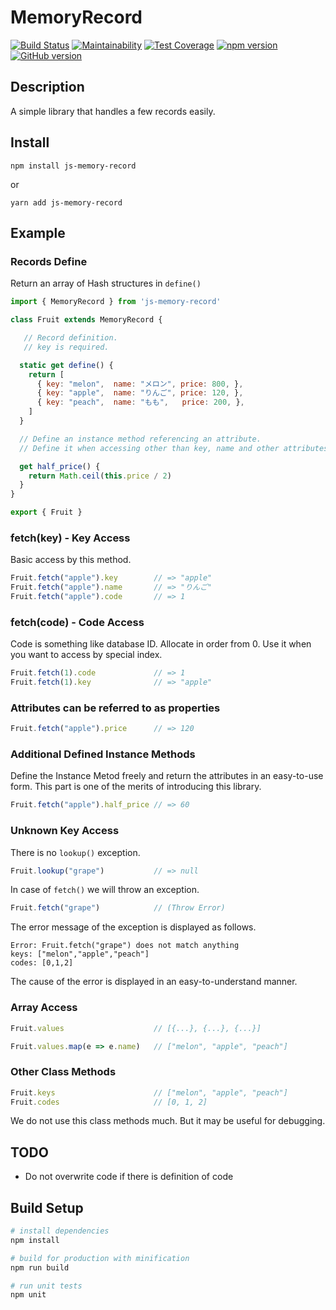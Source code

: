 # MemoryRecord

[![Build Status](https://travis-ci.org/akicho8/js-memory-record.svg?branch=master)](https://travis-ci.org/akicho8/js-memory-record)
[![Maintainability](https://api.codeclimate.com/v1/badges/010e25e22f84080afe2d/maintainability)](https://codeclimate.com/github/akicho8/js-memory-record/maintainability)
[![Test Coverage](https://api.codeclimate.com/v1/badges/4de340004a69572e32a0/test_coverage)](https://codeclimate.com/github/akicho8/js-memory-record/test_coverage)
[![npm version](https://badge.fury.io/js/js-memory-record.svg)](https://badge.fury.io/js/js-memory-record)
[![GitHub version](https://badge.fury.io/gh/akicho8%2Fjs-memory-record.svg)](https://badge.fury.io/gh/akicho8%2Fjs-memory-record)

## Description

A simple library that handles a few records easily.

## Install

```shell
npm install js-memory-record
```

or

```shell
yarn add js-memory-record
```

## Example

### Records Define

Return an array of Hash structures in `define()`

```js
import { MemoryRecord } from 'js-memory-record'

class Fruit extends MemoryRecord {

   // Record definition.
   // key is required.

  static get define() {
    return [
      { key: "melon",  name: "メロン", price: 800, },
      { key: "apple",  name: "りんご", price: 120, },
      { key: "peach",  name: "もも",   price: 200, },
    ]
  }

  // Define an instance method referencing an attribute.
  // Define it when accessing other than key, name and other attributes

  get half_price() {
    return Math.ceil(this.price / 2)
  }
}

export { Fruit }
```

### fetch(key) - Key Access

Basic access by this method.

```js
Fruit.fetch("apple").key        // => "apple"
Fruit.fetch("apple").name       // => "りんご"
Fruit.fetch("apple").code       // => 1
```

### fetch(code) - Code Access

Code is something like database ID.
Allocate in order from 0.
Use it when you want to access by special index.

```js
Fruit.fetch(1).code             // => 1
Fruit.fetch(1).key              // => "apple"
```

### Attributes can be referred to as properties

```js
Fruit.fetch("apple").price      // => 120
```

### Additional Defined Instance Methods

Define the Instance Metod freely and return the attributes in an easy-to-use form. This part is one of the merits of introducing this library.

```js
Fruit.fetch("apple").half_price // => 60
```

### Unknown Key Access

There is no `lookup()` exception.

```js
Fruit.lookup("grape")           // => null
```

In case of `fetch()` we will throw an exception.

```js
Fruit.fetch("grape")            // (Throw Error)
```

The error message of the exception is displayed as follows.

```text
Error: Fruit.fetch("grape") does not match anything
keys: ["melon","apple","peach"]
codes: [0,1,2]
```

The cause of the error is displayed in an easy-to-understand manner.

### Array Access

```js
Fruit.values                    // [{...}, {...}, {...}]
```

```js
Fruit.values.map(e => e.name)   // ["melon", "apple", "peach"]
```

### Other Class Methods

```js
Fruit.keys                      // ["melon", "apple", "peach"]
Fruit.codes                     // [0, 1, 2]
```

We do not use this class methods much. But it may be useful for debugging.

## TODO

- Do not overwrite code if there is definition of code

## Build Setup

```bash
# install dependencies
npm install

# build for production with minification
npm run build

# run unit tests
npm unit
```
